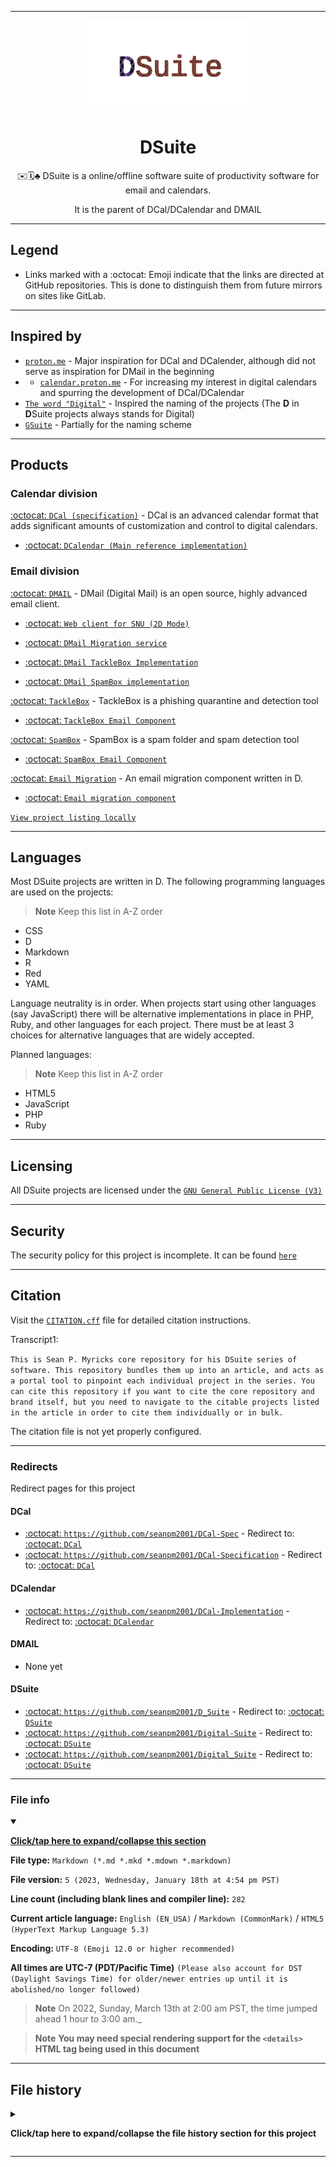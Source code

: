 
***

<div align="center">
  <img alt="DSuite wordmark failed to load. Click/tap here to attempt to view it" src="/DSuite_Wordmark_1080p_V1_HighCompression.png" width="256" class="center"/>
</div>

<div align="center">
  <H1>DSuite</H1>
  <p>✉️🗓️♣️ DSuite is a online/offline software suite of productivity software for email and calendars.</p>
  <p>It is the parent of DCal/DCalendar and DMAIL</p>
</div>

***

## Legend

* Links marked with a :octocat: Emoji indicate that the links are directed at GitHub repositories. This is done to distinguish them from future mirrors on sites like GitLab.

***

## Inspired by

- [`proton.me`](https://proton.me/) - Major inspiration for DCal and DCalender, although did not serve as inspiration for DMail in the beginning
- - [`calendar.proton.me`](https://calendar.proton.me/) - For increasing my interest in digital calendars and spurring the development of DCal/DCalendar
- [`The word "Digital"`](https://en.wikipedia.org/wiki/Digital_electronics) - Inspired the naming of the projects (The **D** in **D**Suite projects always stands for Digital)
- [`GSuite`](https://web.archive.org/web/20201007003621/https://workspace.google.com/) - Partially for the naming scheme

***

## Products

### Calendar division

[:octocat: `DCal (specification)`](https://github.com/seanpm2001/DCal/) -  DCal is an advanced calendar format that adds significant amounts of customization and control to digital calendars.

- [:octocat: `DCalendar (Main reference implementation)`](https://github.com/seanpm2001/DCalendar/)

### Email division

[:octocat: `DMAIL`](https://github.com/seanpm2001/DMail/) - DMail (Digital Mail) is an open source, highly advanced email client. 

- [:octocat: `Web client for SNU (2D Mode)`](https://github.com/seanpm2001/SNU_2D_DMailClient/)

- [:octocat: `DMail Migration service`](https://github.com/seanpm2001/DMail_Migrator/)

- [:octocat: `DMail TackleBox Implementation`](https://github.com/seanpm2001/DMail_Tacklebox/)

- [:octocat: `DMail SpamBox implementation`](https://github.com/seanpm2001/DMail_SpamBox/)

[:octocat: `TackleBox`](https://github.com/seanpm2001/TackleBox_Email_Component/) - TackleBox is a phishing quarantine and detection tool

- [:octocat: `TackleBox Email Component`](https://github.com/seanpm2001/TackleBox_Email_Component/)

[:octocat: `SpamBox`](https://github.com/seanpm2001/SpamBox_Email_Component/) - SpamBox is a spam folder and spam detection tool

- [:octocat: `SpamBox Email Component`](https://github.com/seanpm2001/SpamBox_Email_Component/)

[:octocat: `Email Migration`](https://github.com/seanpm2001/Email_Migration_Component/) - An email migration component written in D.

- [:octocat: `Email migration component`](https://github.com/seanpm2001/Email_Migration_Component/)

[`View project listing locally`](/PRODUCT_LIST.urll)

***

## Languages

Most DSuite projects are written in D. The following programming languages are used on the projects:

> **Note** Keep this list in A-Z order

- CSS
- D
- Markdown
- R
- Red
- YAML

Language neutrality is in order. When projects start using other languages (say JavaScript) there will be alternative implementations in place in PHP, Ruby, and other languages for each project. There must be at least 3 choices for alternative languages that are widely accepted.

Planned languages:

> **Note** Keep this list in A-Z order

- HTML5
- JavaScript
- PHP
- Ruby

***

## Licensing

All DSuite projects are licensed under the [`GNU General Public License (V3)`](/LICENSE.txt)

***

## Security

The security policy for this project is incomplete. It can be found [`here`](/SECURITY.md)

***

## Citation

Visit the [`CITATION.cff`](/CITATION.cff) file for detailed citation instructions.

Transcript1:

`This is Sean P. Myricks core repository for his DSuite series of software. This repository bundles them up into an article, and acts as a portal tool to pinpoint each individual project in the series. You can cite this repository if you want to cite the core repository and brand itself, but you need to navigate to the citable projects listed in the article in order to cite them individually or in bulk.`

The citation file is not yet properly configured.

***

### Redirects

Redirect pages for this project

#### DCal

- [:octocat: `https://github.com/seanpm2001/DCal-Spec`](https://github.com/seanpm2001/DCal-Spec/) - Redirect to: [:octocat: `DCal`](https://github.com/seanpm2001/DCal/)
- [:octocat: `https://github.com/seanpm2001/DCal-Specification`](https://github.com/seanpm2001/DCal-Specification/) - Redirect to: [:octocat: `DCal`](https://github.com/seanpm2001/DCal/)

#### DCalendar

- [:octocat: `https://github.com/seanpm2001/DCal-Implementation`](https://github.com/seanpm2001/DCal-Implementation/) - Redirect to: [:octocat: `DCalendar`](https://github.com/seanpm2001/DCalendar/)

#### DMAIL

- None yet

#### DSuite

- [:octocat: `https://github.com/seanpm2001/D_Suite`](https://github.com/seanpm2001/D_Suite/) - Redirect to: [:octocat: `DSuite`](https://github.com/seanpm2001/DSuite/)
- [:octocat: `https://github.com/seanpm2001/Digital-Suite`](https://github.com/seanpm2001/Digital-Suite/) - Redirect to: [:octocat: `DSuite`](https://github.com/seanpm2001/DSuite/)
- [:octocat: `https://github.com/seanpm2001/Digital_Suite`](https://github.com/seanpm2001/Digital_Suite/) - Redirect to: [:octocat: `DSuite`](https://github.com/seanpm2001/DSuite/)

***

### File info

<details open><summary><p lang="en"><b><u>Click/tap here to expand/collapse this section</u></b></p></summary>

**File type:** `Markdown (*.md *.mkd *.mdown *.markdown)`

**File version:** `5 (2023, Wednesday, January 18th at 4:54 pm PST)`

**Line count (including blank lines and compiler line):** `282`

**Current article language:** `English (EN_USA)` / `Markdown (CommonMark)` / `HTML5 (HyperText Markup Language 5.3)`

**Encoding:** `UTF-8 (Emoji 12.0 or higher recommended)`

**All times are UTC-7 (PDT/Pacific Time)** `(Please also account for DST (Daylight Savings Time) for older/newer entries up until it is abolished/no longer followed)`

> **Note** On 2022, Sunday, March 13th at 2:00 am PST, the time jumped ahead 1 hour to 3:00 am._

> **Note** **You may need special rendering support for the `<details>` HTML tag being used in this document**

</details>

***

## File history

<details><summary><p lang="en"><b>Click/tap here to expand/collapse the file history section for this project</b></p></summary>

<details><summary><p lang="en"><b>Version 1 (2023, Sunday, January 8th at 5:20 pm PST)</b></p></summary>

**This version was made by:** [`@seanpm2001`](https://github.com/seanpm2001/)

> Changes:

- [x] Started the file
- [x] Added the title section
- [x] Added the `Inspired by` section
- [x] Added the `Products` section
- [x] Added the `Redirects` section
- - [x] Added the `DCal` subsection
- - [x] Added the `DCalendar` subsection
- - [x] Added the `DMAIL` subsection
- - [x] Added the `DSuite` subsection
- [x] Added the `File version` footer
- [ ] No other changes in version 1

</details>

<details><summary><p lang="en"><b>Version 2 (2023, Sunday, January 15th at 3:59 pm PST)</b></p></summary>

**This version was made by:** [`@seanpm2001`](https://github.com/seanpm2001/)

> Changes

- [x] Updated the title section
- - [x] Added & centered the wordmark
- - [x] Centered the title
- - [x] Centered the lead section
- [x] Updated the `Products` section
- - [x] Added the `Calendar division` subsection
- - [x] Added the `Email division` subsection
- - [x] Added links to the DMail TackleBox, DMail SpamBox, DMail Migration Tool, TackleBox specification, SpamBox specification, and Migration Tool specification
- [x] Removed the `File version` Footer in favor of the new _file info_ section
- [x] Added the `file info` section
- - [x] Added the version number
- - [x] Added the version date
- - [x] Added the line count
- [x] Added the `file history` section
- - [x] Added an entry for version 1
- - [x] Added an entry for version 2
- [ ] No other changes in version 2

</details>

<details><summary><p lang="en"><b>Version 3 (2023, Sunday, January 15th at 4:55 pm PST)</b></p></summary>

**This version was made by:** [`@seanpm2001`](https://github.com/seanpm2001/)

> Changes

- [x] Added the `Legend` section
- [x] Updated the `Products` section
- - [x] Updated the `Email division` subsection
- - - [x] Added a link to a missing product (DMail SpamBox)
- [x] Added the `Languages` section
- [x] Updated the `file info` section
- - [x] Updated the version number
- - [x] Updated the version date
- - [x] Updated the line count
- [x] Updated the `file history` section
- - [x] Added an entry for version 3
- [ ] No other changes in version 3

</details>

<details><summary><p lang="en"><b>Version 4 (2023, Sunday, January 15th at 5:17 pm PST)</b></p></summary>

**This version was made by:** [`@seanpm2001`](https://github.com/seanpm2001/)

> Changes

- [x] Updated the `Products` section
- - [x] Added a link to the local product list
- [x] Added the `Licensing` section
- [x] Added the `Security` section
- [x] Added the `Citation` section
- [x] Updated the `file info` section
- - [x] Updated the version number
- - [x] Updated the version date
- - [x] Updated the line count
- [x] Updated the `file history` section
- - [x] Added an entry for version 4
- [ ] No other changes in version 4

</details>

<details><summary><p lang="en"><b>Version 5 (2023, Wednesday, January 18th at 4:54 pm PST)</b></p></summary>

**This version was made by:** [`@seanpm2001`](https://github.com/seanpm2001/)

> **Note** I was going to get to this yesterday, but I hit my 25 repository/day limit.

> Changes

- [x] Updated the `Redirects` section
- - [x] Updated the `DSuite` subsection
- - - [x] Added 3 new redirect links
- [x] Updated the `file info` section
- - [x] Updated the version number
- - [x] Updated the version date
- - [x] Updated the line count
- [x] Updated the `file history` section
- - [x] Added an entry for version 5
- [ ] No other changes in version 5

</details>

</details>

***
